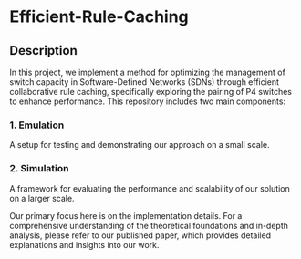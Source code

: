 # Efficient-Rule-Caching
## Description

In this project, we implement a method for optimizing the management of switch capacity in Software-Defined Networks (SDNs) through efficient collaborative rule caching, specifically exploring the pairing of P4 switches to enhance performance. This repository includes two main components:

### 1. Emulation
A setup for testing and demonstrating our approach on a small scale.

### 2. Simulation
A framework for evaluating the performance and scalability of our solution on a larger scale.

Our primary focus here is on the implementation details. For a comprehensive understanding of the theoretical foundations and in-depth analysis, please refer to our published paper, which provides detailed explanations and insights into our work.

